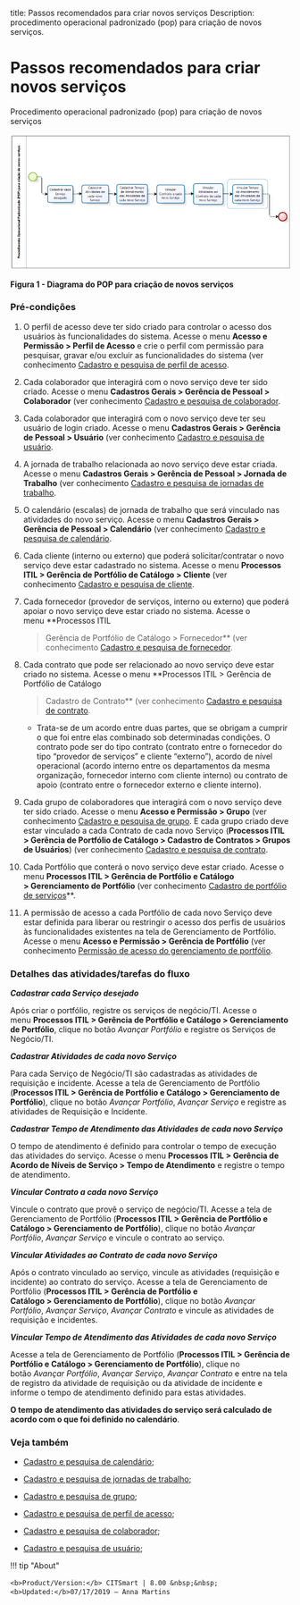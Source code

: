 title: Passos recomendados para criar novos serviços
Description: procedimento operacional padronizado (pop) para criação de novos
serviços.

# Passos recomendados para criar novos serviços

Procedimento operacional padronizado (pop) para criação de novos serviços

![Criar](images/steps.png)

**Figura 1 - Diagrama do POP para criação de novos serviços**

### Pré-condições

1.  O perfil de acesso deve ter sido criado para controlar o acesso dos usuários
    às funcionalidades do sistema. Acesse o menu **Acesso e Permissão > Perfil de
    Acesso** e crie o perfil com permissão para pesquisar, gravar e/ou excluir
    as funcionalidades do sistema (ver conhecimento [Cadastro e pesquisa de
    perfil de
    acesso]( ).

2.  Cada colaborador que interagirá com o novo serviço deve ter sido criado.
    Acesse o menu **Cadastros Gerais > Gerência de Pessoal > Colaborador** (ver
    conhecimento [Cadastro e pesquisa de
    colaborador]().

3.  Cada colaborador que interagirá com o novo serviço deve ter seu usuário de
    login criado. Acesse o menu **Cadastros Gerais > Gerência de Pessoal >
    Usuário** (ver conhecimento [Cadastro e pesquisa de
    usuário]().

4.  A jornada de trabalho relacionada ao novo serviço deve estar criada. Acesse
    o menu **Cadastros Gerais > Gerência de Pessoal > Jornada de Trabalho** (ver
    conhecimento [Cadastro e pesquisa de jornadas de
    trabalho]().

5.  O calendário (escalas) de jornada de trabalho que será vinculado nas
    atividades do novo serviço. Acesse o menu **Cadastros Gerais > Gerência de
    Pessoal > Calendário** (ver conhecimento [Cadastro e pesquisa de
    calendário]().

6.  Cada cliente (interno ou externo) que poderá solicitar/contratar o novo
    serviço deve estar cadastrado no sistema. Acesse o menu **Processos ITIL >
    Gerência de Portfólio de Catálogo > Cliente** (ver conhecimento [Cadastro e
    pesquisa de cliente]().

7.  Cada fornecedor (provedor de serviços, interno ou externo) que poderá apoiar
    o novo serviço deve estar criado no sistema. Acesse o menu **Processos ITIL
    > Gerência de Portfólio de Catálogo > Fornecedor** (ver conhecimento [Cadastro e pesquisa de fornecedor]().

8.  Cada contrato que pode ser relacionado ao novo serviço deve estar criado no
    sistema. Acesse o menu **Processos ITIL > Gerência de Portfólio de Catálogo
    > Cadastro de Contrato** (ver conhecimento [Cadastro e pesquisa de contrato]().

    -   Trata-se de um acordo entre duas partes, que se obrigam a cumprir o que
        foi entre elas combinado sob determinadas condições. O contrato pode ser
        do tipo contrato (contrato entre o fornecedor do tipo “provedor de
        serviços” e cliente “externo”), acordo de nível operacional (acordo
        interno entre os departamentos da mesma organização, fornecedor interno
        com cliente interno) ou contrato de apoio (contrato entre o fornecedor
        externo e cliente interno).

9.  Cada grupo de colaboradores que interagirá com o novo serviço deve ter sido
    criado. Acesse o menu **Acesso e Permissão > Grupo** (ver
    conhecimento [Cadastro e pesquisa de
    grupo]().
    E cada grupo criado deve estar vinculado a cada Contrato de cada novo
    Serviço (**Processos ITIL > Gerência de Portfólio de Catálogo > Cadastro de
    Contratos > Grupos de Usuários**) (ver conhecimento [Cadastro e pesquisa de
    contrato]().

10. Cada Portfólio que conterá o novo serviço deve estar criado. Acesse o
    menu **Processos ITIL > Gerência de Portfólio e Catálogo > Gerenciamento de
    Portfólio** (ver conhecimento [Cadastro de portfólio de
    serviços]()**.

11. A permissão de acesso a cada Portfólio de cada novo Serviço deve estar
    definida para liberar ou restringir o acesso dos perfis de usuários às
    funcionalidades existentes na tela de Gerenciamento de Portfólio. Acesse o
    menu **Acesso e Permissão > Gerência de Portfólio** (ver
    conhecimento [Permissão de acesso do gerenciamento de
    portfólio]().

### Detalhes das atividades/tarefas do fluxo

***Cadastrar cada Serviço desejado***

Após criar o portfólio, registre os serviços de negócio/TI. Acesse o
menu **Processos ITIL > Gerência de Portfólio e Catálogo > Gerenciamento de
Portfólio**, clique no botão *Avançar Portfólio* e registre os Serviços de
Negócio/TI.

***Cadastrar Atividades de cada novo Serviço***

Para cada Serviço de Negócio/TI são cadastradas as atividades de requisição e
incidente. Acesse a tela de Gerenciamento de Portfólio (**Processos
ITIL > Gerência de Portfólio e Catálogo > Gerenciamento de Portfólio**), clique
no botão *Avançar Portfólio*, *Avançar Serviço* e registre as atividades de
Requisição e Incidente.

***Cadastrar Tempo de Atendimento das Atividades de cada novo Serviço***

O tempo de atendimento é definido para controlar o tempo de execução das
atividades do serviço. Acesse o menu **Processos ITIL > Gerência de Acordo de
Níveis de Serviço > Tempo de Atendimento** e registre o tempo de atendimento.

***Vincular Contrato a cada novo Serviço***

Vincule o contrato que provê o serviço de negócio/TI. Acesse a tela de
Gerenciamento de Portfólio (**Processos ITIL > Gerência de Portfólio e
Catálogo > Gerenciamento de Portfólio**), clique no botão *Avançar
Portfólio*, *Avançar Serviço* e vincule o contrato ao serviço.

***Vincular Atividades ao Contrato de cada novo Serviço***

Após o contrato vinculado ao serviço, vincule as atividades (requisição e
incidente) ao contrato do serviço. Acesse a tela de Gerenciamento de Portfólio
(**Processos ITIL > Gerência de Portfólio e Catálogo > Gerenciamento de
Portfólio**), clique no botão *Avançar Portfólio*, *Avançar Serviço*, *Avançar
Contrato* e vincule as atividades de requisição e incidentes.

***Vincular Tempo de Atendimento das Atividades de cada novo Serviço***

Acesse a tela de Gerenciamento de Portfólio (**Processos ITIL > Gerência de
Portfólio e Catálogo > Gerenciamento de Portfólio**), clique no botão *Avançar
Portfólio*, *Avançar Serviço*, *Avançar Contrato* e entre na tela de registro da
atividade de requisição ou da atividade de incidente e informe o tempo de
atendimento definido para estas atividades.

**O tempo de atendimento das atividades do serviço será calculado de acordo com
o que foi definido no calendário**.

### Veja também

-   [Cadastro e pesquisa de
    calendário]();

-   [Cadastro e pesquisa de jornadas de
    trabalho]();

-   [Cadastro e pesquisa de
    grupo]();

-   [Cadastro e pesquisa de perfil de
    acesso]();

-   [Cadastro e pesquisa de
    colaborador]();

-   [Cadastro e pesquisa de
    usuário]();


!!! tip "About"

    <b>Product/Version:</b> CITSmart | 8.00 &nbsp;&nbsp;
    <b>Updated:</b>07/17/2019 – Anna Martins
